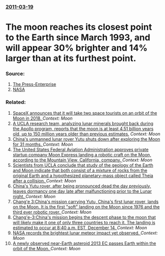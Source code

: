 ### [2011-03-19](/news/2011/03/19/index.md)

# The moon reaches its closest point to the Earth since March 1993, and will appear 30% brighter and 14% larger than at its furthest point. 




### Source:

1. [The Press-Enterprise](http://www.pe.com/localnews/stories/PE_News_Local_D_moon19.23a6364.html)
2. [NASA](http://science.nasa.gov/science-news/science-at-nasa/2011/16mar_supermoon/)

### Related:

1. [SpaceX announces that it will take two space tourists on an orbit of the Moon in 2018. ](/news/2017/02/27/spacex-announces-that-it-will-take-two-space-tourists-on-an-orbit-of-the-moon-in-2018.md) _Context: Moon_
2. [A UCLA research team, analyzing lunar minerals brought back during the Apollo program, reports that the moon is at least 4.51 billion years old, up to 150 million years older than previous estimates.](/news/2017/01/13/a-ucla-research-team-analyzing-lunar-minerals-brought-back-during-the-apollo-program-reports-that-the-moon-is-at-least-4-51-billion-years.md) _Context: Moon_
3. [China's unmanned lunar rover Yutu shuts down after exploring the Moon for 31 months. ](/news/2016/08/4/china-s-unmanned-lunar-rover-yutu-shuts-down-after-exploring-the-moon-for-31-months.md) _Context: Moon_
4. [The United States Federal Aviation Administration approves private startup company Moon Express landing  a robotic craft on the Moon, according to the Mountain View, California, company. ](/news/2016/08/3/the-united-states-federal-aviation-administration-approves-private-startup-company-moon-express-landing-a-robotic-craft-on-the-moon-accord.md) _Context: Moon_
5. [Scientists from UCLA conclude that study of the geology of the Earth and Moon indicate that both consist of a mixture of rocks from the original Earth and a hypothesized planetary-mass object called Theia after a collision. ](/news/2016/01/29/scientists-from-ucla-conclude-that-study-of-the-geology-of-the-earth-and-moon-indicate-that-both-consist-of-a-mixture-of-rocks-from-the-orig.md) _Context: Moon_
6. [China's Yutu rover, after being pronounced dead the day previously, leaves dormancy one day late after malfunctioning prior to the Lunar night. ](/news/2014/02/13/china-s-yutu-rover-after-being-pronounced-dead-the-day-previously-leaves-dormancy-one-day-late-after-malfunctioning-prior-to-the-lunar-nig.md) _Context: Moon_
7. [Chang'e 3:China's mission carrying Yutu, China's first lunar rover, lands on the Moon. It is the first "soft" landing on the Moon since 1976 and the third ever robotic rover. ](/news/2013/12/14/chang-e-3-pchina-s-mission-carrying-yutu-china-s-first-lunar-rover-lands-on-the-moon-it-is-the-first-soft-landing-on-the-moon-since-197.md) _Context: Moon_
8. [Chang'e-3:China's mission begins the descent phase to the moon that will likely make it one of only three countries to reach it. The landing is estimated to occur at 8:40 a.m. EST, December 14. ](/news/2013/12/13/chang-e-3-pchina-s-mission-begins-the-descent-phase-to-the-moon-that-will-likely-make-it-one-of-only-three-countries-to-reach-it-the-landin.md) _Context: Moon_
9. [NASA records the brightest lunar meteor impact yet observed. ](/news/2013/05/17/nasa-records-the-brightest-lunar-meteor-impact-yet-observed.md) _Context: Moon_
10. [A newly observed near-Earth asteroid 2013 EC passes Earth within the orbit of the Moon. ](/news/2013/03/4/a-newly-observed-near-earth-asteroid-2013-ec-passes-earth-within-the-orbit-of-the-moon.md) _Context: Moon_
